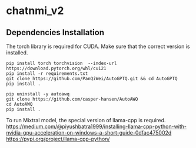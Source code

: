 # chatnmi_v2

## Dependencies Installation
The torch library is required for CUDA. Make sure that the correct version is installed.

    pip install torch torchvision  --index-url https://download.pytorch.org/whl/cu121
    pip install -r requirements.txt
    git clone https://github.com/PanQiWei/AutoGPTQ.git && cd AutoGPTQ
    pip install .

    pip uninstall -y autoawq
    git clone https://github.com/casper-hansen/AutoAWQ
    cd AutoAWQ
    pip install .

To run Mixtral model, the special version of llama-cpp is required.
https://medium.com/@piyushbatra1999/installing-llama-cpp-python-with-nvidia-gpu-acceleration-on-windows-a-short-guide-0dfac475002d
https://pypi.org/project/llama-cpp-python/
